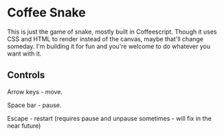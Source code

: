 # Coffee Snake

This is just the game of snake, mostly built in Coffeescript. Though it uses CSS and HTML to render instead of the canvas, maybe that'll change someday. I'm building it for fun and you're welcome to do whatever you want with it. 

## Controls

Arrow keys - move. 

Space bar - pause.

Escape - restart (requires pause and unpause sometimes - will fix in the near future)


